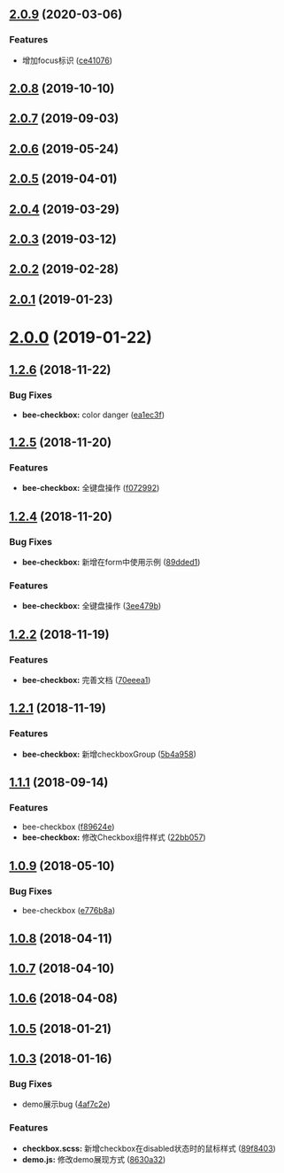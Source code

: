 <a name="2.0.9"></a>
## [2.0.9](https://github.com/tinper-bee/checkbox/compare/v2.0.8...v2.0.9) (2020-03-06)


### Features

* 增加focus标识 ([ce41076](https://github.com/tinper-bee/checkbox/commit/ce41076))



<a name="2.0.8"></a>
## [2.0.8](https://github.com/tinper-bee/checkbox/compare/v2.0.7...v2.0.8) (2019-10-10)



<a name="2.0.7"></a>
## [2.0.7](https://github.com/tinper-bee/checkbox/compare/v2.0.6...v2.0.7) (2019-09-03)



<a name="2.0.6"></a>
## [2.0.6](https://github.com/tinper-bee/checkbox/compare/v2.0.5...v2.0.6) (2019-05-24)



<a name="2.0.5"></a>
## [2.0.5](https://github.com/tinper-bee/checkbox/compare/v2.0.4...v2.0.5) (2019-04-01)



<a name="2.0.4"></a>
## [2.0.4](https://github.com/tinper-bee/checkbox/compare/v2.0.3...v2.0.4) (2019-03-29)



<a name="2.0.3"></a>
## [2.0.3](https://github.com/tinper-bee/checkbox/compare/v2.0.2...v2.0.3) (2019-03-12)



<a name="2.0.2"></a>
## [2.0.2](https://github.com/tinper-bee/checkbox/compare/v2.0.1...v2.0.2) (2019-02-28)



<a name="2.0.1"></a>
## [2.0.1](https://github.com/tinper-bee/checkbox/compare/v2.0.0...v2.0.1) (2019-01-23)



<a name="2.0.0"></a>
# [2.0.0](https://github.com/tinper-bee/checkbox/compare/v1.2.6...v2.0.0) (2019-01-22)



<a name="1.2.6"></a>
## [1.2.6](https://github.com/tinper-bee/checkbox/compare/v1.2.5...v1.2.6) (2018-11-22)


### Bug Fixes

* **bee-checkbox:** color  danger ([ea1ec3f](https://github.com/tinper-bee/checkbox/commit/ea1ec3f))



<a name="1.2.5"></a>
## [1.2.5](https://github.com/tinper-bee/checkbox/compare/v1.2.4...v1.2.5) (2018-11-20)


### Features

* **bee-checkbox:** 全键盘操作 ([f072992](https://github.com/tinper-bee/checkbox/commit/f072992))



<a name="1.2.4"></a>
## [1.2.4](https://github.com/tinper-bee/checkbox/compare/v1.2.2...v1.2.4) (2018-11-20)


### Bug Fixes

* **bee-checkbox:** 新增在form中使用示例 ([89dded1](https://github.com/tinper-bee/checkbox/commit/89dded1))


### Features

* **bee-checkbox:** 全键盘操作 ([3ee479b](https://github.com/tinper-bee/checkbox/commit/3ee479b))



<a name="1.2.2"></a>
## [1.2.2](https://github.com/tinper-bee/checkbox/compare/v1.2.1...v1.2.2) (2018-11-19)


### Features

* **bee-checkbox:** 完善文档 ([70eeea1](https://github.com/tinper-bee/checkbox/commit/70eeea1))



<a name="1.2.1"></a>
## [1.2.1](https://github.com/tinper-bee/checkbox/compare/v1.1.1...v1.2.1) (2018-11-19)


### Features

* **bee-checkbox:** 新增checkboxGroup ([5b4a958](https://github.com/tinper-bee/checkbox/commit/5b4a958))



<a name="1.1.1"></a>
## [1.1.1](https://github.com/tinper-bee/checkbox/compare/v1.0.10...v1.1.1) (2018-09-14)


### Features

* bee-checkbox ([f89624e](https://github.com/tinper-bee/checkbox/commit/f89624e))
* **bee-checkbox:** 修改Checkbox组件样式 ([22bb057](https://github.com/tinper-bee/checkbox/commit/22bb057))



<a name="1.0.9"></a>
## [1.0.9](https://github.com/tinper-bee/checkbox/compare/v1.0.8...v1.0.9) (2018-05-10)


### Bug Fixes

* bee-checkbox ([e776b8a](https://github.com/tinper-bee/checkbox/commit/e776b8a))



<a name="1.0.8"></a>
## [1.0.8](https://github.com/tinper-bee/checkbox/compare/v1.0.7...v1.0.8) (2018-04-11)



<a name="1.0.7"></a>
## [1.0.7](https://github.com/tinper-bee/checkbox/compare/v1.0.6...v1.0.7) (2018-04-10)



<a name="1.0.6"></a>
## [1.0.6](https://github.com/tinper-bee/checkbox/compare/v1.0.5...v1.0.6) (2018-04-08)



<a name="1.0.5"></a>
## [1.0.5](https://github.com/tinper-bee/checkbox/compare/v1.0.3...v1.0.5) (2018-01-21)



<a name="1.0.3"></a>
## [1.0.3](https://github.com/tinper-bee/checkbox/compare/4af7c2e...v1.0.3) (2018-01-16)


### Bug Fixes

* demo展示bug ([4af7c2e](https://github.com/tinper-bee/checkbox/commit/4af7c2e))


### Features

* **checkbox.scss:** 新增checkbox在disabled状态时的鼠标样式 ([89f8403](https://github.com/tinper-bee/checkbox/commit/89f8403))
* **demo.js:** 修改demo展现方式 ([8630a32](https://github.com/tinper-bee/checkbox/commit/8630a32))



